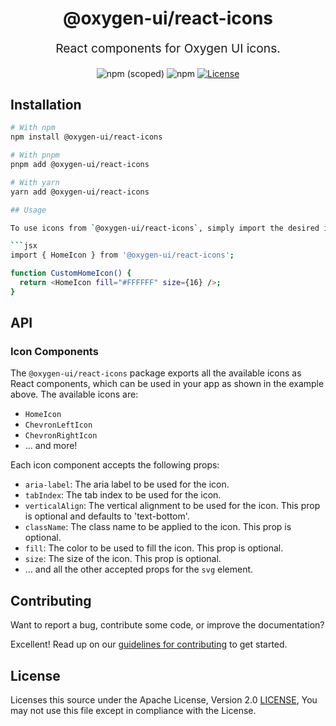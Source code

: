 <p align="center" style="color: #343a40">
  <h1 align="center">@oxygen-ui/react-icons</h1>
</p>
<p align="center" style="font-size: 1.2rem;">React components for Oxygen UI icons.</p>
<div align="center">
  <img alt="npm (scoped)" src="https://img.shields.io/npm/v/@oxygen-ui/react-icons">
  <img alt="npm" src="https://img.shields.io/npm/dw/@oxygen-ui/react-icons">
  <a href="./LICENSE"><img src="https://img.shields.io/badge/License-Apache%202.0-blue.svg" alt="License"></a>
</div>

## Installation

```bash
# With npm
npm install @oxygen-ui/react-icons

# With pnpm
pnpm add @oxygen-ui/react-icons

# With yarn
yarn add @oxygen-ui/react-icons

## Usage

To use icons from `@oxygen-ui/react-icons`, simply import the desired icon as a React component and use it in your code:

```jsx
import { HomeIcon } from '@oxygen-ui/react-icons';

function CustomHomeIcon() {
  return <HomeIcon fill="#FFFFFF" size={16} />;
}
```

## API

### Icon Components

The `@oxygen-ui/react-icons` package exports all the available icons as React components, which can be used in your app as shown in the example above. The available icons are:

- `HomeIcon`
- `ChevronLeftIcon`
- `ChevronRightIcon`
- ... and more!

Each icon component accepts the following props:

- `aria-label`: The aria label to be used for the icon.
- `tabIndex`: The tab index to be used for the icon.
- `verticalAlign`: The vertical alignment to be used for the icon. This prop is optional and defaults to 'text-bottom'.
- `className`: The class name to be applied to the icon. This prop is optional.
- `fill`: The color to be used to fill the icon. This prop is optional.
- `size`: The size of the icon. This prop is optional.
- ... and all the other accepted props for the `svg` element.

## Contributing

Want to report a bug, contribute some code, or improve the documentation?

Excellent! Read up on our [guidelines for contributing](../../CONTRIBUTING.md) to get started.

## License

Licenses this source under the Apache License, Version 2.0 [LICENSE](../../LICENSE), You may not use this file except in compliance with the License.
